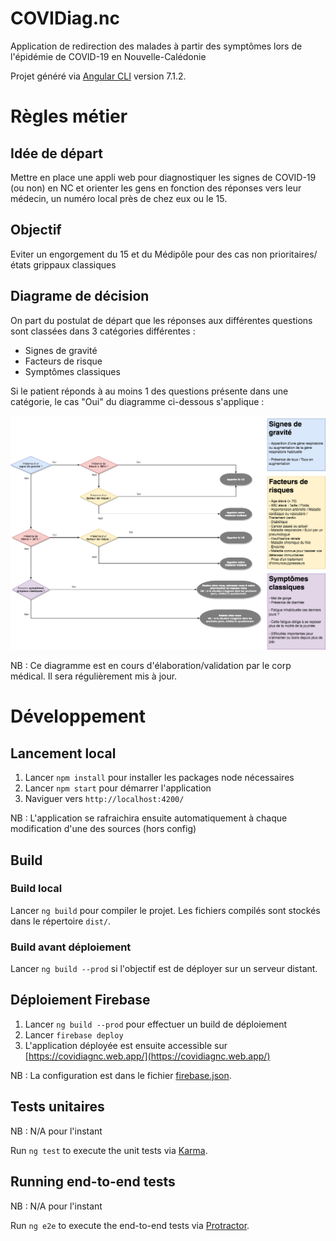 # COVIDiag.nc
Application de redirection des malades à partir des symptômes lors de l'épidémie de COVID-19 en Nouvelle-Calédonie

Projet généré via [Angular CLI](https://github.com/angular/angular-cli) version 7.1.2.

# Règles métier

## Idée de départ 

Mettre en place une appli web pour diagnostiquer les signes de COVID-19 (ou non) en NC et orienter les gens en fonction des réponses vers leur médecin, un numéro local près de chez eux ou le 15.

## Objectif 

Eviter un engorgement du 15 et du Médipôle pour des cas non prioritaires/états grippaux classiques

## Diagrame de décision

On part du postulat de départ que les réponses aux différentes questions sont classées dans 3 catégories différentes :

- Signes de gravité
- Facteurs de risque
- Symptômes classiques

Si le patient réponds à au moins 1 des questions présente dans une catégorie, le cas "Oui" du diagramme ci-dessous s'applique :

![alt text](doc/COVID19NC-DecisionTree.png "COVID-19 - NC - Arbre de décision")

NB : Ce diagramme est en cours d'élaboration/validation par le corp médical. Il sera régulièrement mis à jour.



# Développement

## Lancement local

1. Lancer `npm install` pour installer les packages node nécessaires
2. Lancer `npm start` pour démarrer l'application
3. Naviguer vers `http://localhost:4200/`

NB : L'application se rafraichira ensuite automatiquement à chaque modification d'une des sources (hors config)

## Build

### Build local 
Lancer `ng build` pour compiler le projet. Les fichiers compilés sont stockés dans le répertoire `dist/`.

### Build avant déploiement 
Lancer `ng build --prod` si l'objectif est de déployer sur un serveur distant.

## Déploiement Firebase

1. Lancer `ng build --prod` pour effectuer un build de déploiement
2. Lancer `firebase deploy`
3. L'application déployée est ensuite accessible sur [https://covidiagnc.web.app/](https://covidiagnc.web.app/)

NB : La configuration est dans le fichier [firebase.json](firebase.json).

## Tests unitaires

NB : N/A pour l'instant

Run `ng test` to execute the unit tests via [Karma](https://karma-runner.github.io).

## Running end-to-end tests

NB : N/A pour l'instant

Run `ng e2e` to execute the end-to-end tests via [Protractor](http://www.protractortest.org/).
